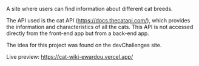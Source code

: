 A site where users can find information about different cat breeds.

The API used is the cat API (https://docs.thecatapi.com/), which provides the information and characteristics of all the cats. This API is not accessed directly from the front-end app but from a back-end app.

The idea for this project was found on the devChallenges site.

Live preview: https://cat-wiki-ewardou.vercel.app/